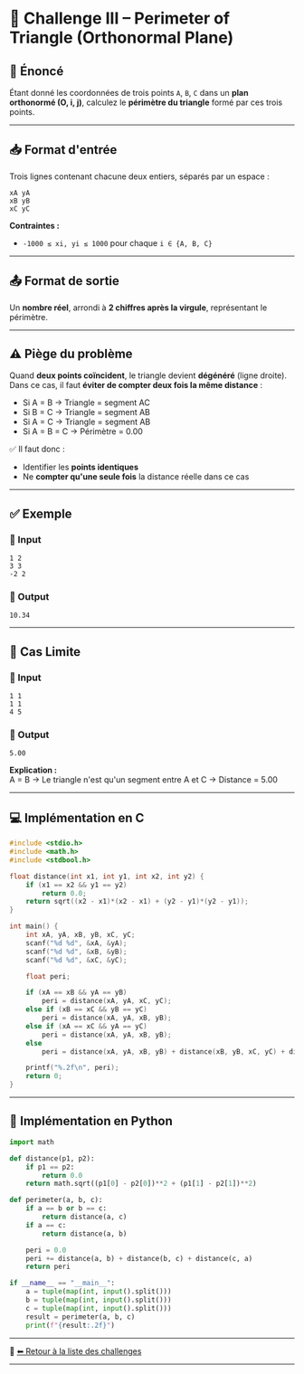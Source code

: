 # 📐 Challenge III – Perimeter of Triangle (Orthonormal Plane)

## 📝 Énoncé

Étant donné les coordonnées de trois points `A`, `B`, `C` dans un **plan orthonormé (O, i, j)**, calculez le **périmètre du triangle** formé par ces trois points.

---

## 📥 Format d'entrée

Trois lignes contenant chacune deux entiers, séparés par un espace :

```
xA yA
xB yB
xC yC
```

**Contraintes :**
- `-1000 ≤ xi, yi ≤ 1000` pour chaque `i ∈ {A, B, C}`

---

## 📤 Format de sortie

Un **nombre réel**, arrondi à **2 chiffres après la virgule**, représentant le périmètre.

---

## ⚠️ Piège du problème

Quand **deux points coïncident**, le triangle devient **dégénéré** (ligne droite).  
Dans ce cas, il faut **éviter de compter deux fois la même distance** :

- Si A = B → Triangle = segment AC
- Si B = C → Triangle = segment AB
- Si A = C → Triangle = segment AB
- Si A = B = C → Périmètre = 0.00

✅ Il faut donc :
- Identifier les **points identiques**
- Ne **compter qu'une seule fois** la distance réelle dans ce cas

---

## ✅ Exemple

### 🔢 Input
```
1 2
3 3
-2 2
```

### 🎯 Output
```
10.34
```

---

## 🧪 Cas Limite

### 🔢 Input
```
1 1
1 1
4 5
```

### 🎯 Output
```
5.00
```

**Explication :**  
A = B → Le triangle n'est qu'un segment entre A et C → Distance = 5.00

---

## 💻 Implémentation en C

```c
#include <stdio.h>
#include <math.h>
#include <stdbool.h>

float distance(int x1, int y1, int x2, int y2) {
    if (x1 == x2 && y1 == y2)
        return 0.0;
    return sqrt((x2 - x1)*(x2 - x1) + (y2 - y1)*(y2 - y1));
}

int main() {
    int xA, yA, xB, yB, xC, yC;
    scanf("%d %d", &xA, &yA);
    scanf("%d %d", &xB, &yB);
    scanf("%d %d", &xC, &yC);

    float peri;

    if (xA == xB && yA == yB)
        peri = distance(xA, yA, xC, yC);
    else if (xB == xC && yB == yC)
        peri = distance(xA, yA, xB, yB);
    else if (xA == xC && yA == yC)
        peri = distance(xA, yA, xB, yB);
    else
        peri = distance(xA, yA, xB, yB) + distance(xB, yB, xC, yC) + distance(xC, yC, xA, yA);

    printf("%.2f\n", peri);
    return 0;
}
```

---

## 🐍 Implémentation en Python

```python
import math

def distance(p1, p2):
    if p1 == p2:
        return 0.0
    return math.sqrt((p1[0] - p2[0])**2 + (p1[1] - p2[1])**2)

def perimeter(a, b, c):
    if a == b or b == c:
        return distance(a, c)
    if a == c:
        return distance(a, b)

    peri = 0.0
    peri += distance(a, b) + distance(b, c) + distance(c, a)
    return peri

if __name__ == "__main__":
    a = tuple(map(int, input().split()))
    b = tuple(map(int, input().split()))
    c = tuple(map(int, input().split()))
    result = perimeter(a, b, c)
    print(f"{result:.2f}")
```

---

📂 [⬅ Retour à la liste des challenges](../)

---
